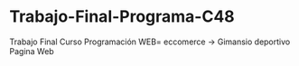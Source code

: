 # Trabajo-Final-Programa-C48
Trabajo Final Curso Programación
WEB= eccomerce -> Gimansio deportivo Pagina Web
